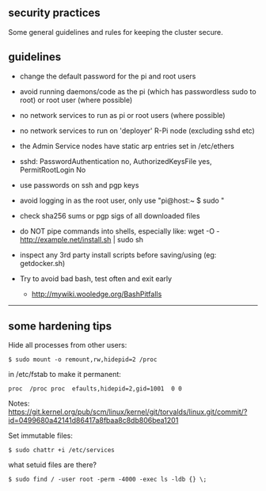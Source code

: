 security practices
------------------

Some general guidelines and rules for keeping the cluster secure.

guidelines
----------

* change the default password for the pi and root users

* avoid running daemons/code as the pi (which has passwordless sudo to root) or root user (where possible)

* no network services to run as pi or root users (where possible)

* no network services to run on 'deployer' R-Pi node (excluding sshd etc)

* the Admin Service nodes have static arp entries set in /etc/ethers

* sshd: PasswordAuthentication no, AuthorizedKeysFile yes, PermitRootLogin No

* use passwords on ssh and pgp keys

* avoid logging in as the root user, only use "pi@host:~ $ sudo <cmd>"

* check sha256 sums or pgp sigs of all downloaded files

* do NOT pipe commands into shells, especially like: wget -O - http://example.net/install.sh | sudo sh

* inspect any 3rd party install scripts before saving/using (eg: getdocker.sh)

* Try to avoid bad bash, test often and exit early
  - http://mywiki.wooledge.org/BashPitfalls


---


some hardening tips
-------------------


Hide all processes from other users:
```
$ sudo mount -o remount,rw,hidepid=2 /proc
```
in /etc/fstab to make it permanent:
```
proc  /proc proc  efaults,hidepid=2,gid=1001  0 0
```
Notes: https://git.kernel.org/pub/scm/linux/kernel/git/torvalds/linux.git/commit/?id=0499680a42141d86417a8fbaa8c8db806bea1201


Set immutable files:
```
$ sudo chattr +i /etc/services
```

what setuid files are there?
```
$ sudo find / -user root -perm -4000 -exec ls -ldb {} \;
```
